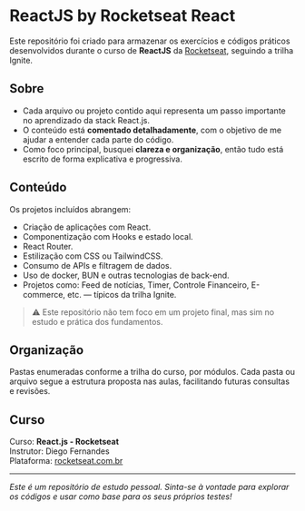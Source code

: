 # ReactJS by Rocketseat React

Este repositório foi criado para armazenar os exercícios e códigos práticos desenvolvidos durante o curso de **ReactJS** da [Rocketseat](https://rocketseat.com.br/), seguindo a trilha Ignite.

## Sobre

- Cada arquivo ou projeto contido aqui representa um passo importante no aprendizado da stack React.js.
- O conteúdo está **comentado detalhadamente**, com o objetivo de me ajudar a entender cada parte do código.
- Como foco principal, busquei **clareza e organização**, então tudo está escrito de forma explicativa e progressiva.

## Conteúdo

Os projetos incluídos abrangem:
- Criação de aplicações com React.
- Componentização com Hooks e estado local.
- React Router.
- Estilização com CSS ou TailwindCSS.
- Consumo de APIs e filtragem de dados.
- Uso de docker, BUN e outras tecnologias de back-end.
- Projetos como: Feed de notícias, Timer, Controle Financeiro, E-commerce, etc. — típicos da trilha Ignite.

> ⚠️ Este repositório não tem foco em um projeto final, mas sim no estudo e prática dos fundamentos.

## Organização

Pastas enumeradas conforme a trilha do curso, por módulos.
Cada pasta ou arquivo segue a estrutura proposta nas aulas, facilitando futuras consultas e revisões.

## Curso

Curso: **React.js - Rocketseat**  
Instrutor: Diego Fernandes  
Plataforma: [rocketseat.com.br](https://rocketseat.com.br)

---

*Este é um repositório de estudo pessoal. Sinta-se à vontade para explorar os códigos e usar como base para os seus próprios testes!*
